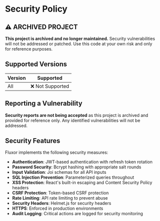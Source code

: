 # Security Policy

## ⚠️ ARCHIVED PROJECT

**This project is archived and no longer maintained.** Security vulnerabilities will not be addressed or patched. Use this code at your own risk and only for reference purposes.

## Supported Versions

| Version | Supported          |
| ------- | ------------------ |
| All     | ❌ Not Supported   |

## Reporting a Vulnerability

**Security reports are not being accepted** as this project is archived and provided for reference only. Any identified vulnerabilities will not be addressed.


## Security Features

Fluxor implements the following security measures:

- **Authentication**: JWT-based authentication with refresh token rotation
- **Password Security**: Bcrypt hashing with appropriate salt rounds
- **Input Validation**: Joi schemas for all API inputs
- **SQL Injection Prevention**: Parameterized queries throughout
- **XSS Protection**: React's built-in escaping and Content Security Policy headers
- **CSRF Protection**: Token-based CSRF protection
- **Rate Limiting**: API rate limiting to prevent abuse
- **Security Headers**: Helmet.js for security headers
- **HTTPS**: Enforced in production environments
- **Audit Logging**: Critical actions are logged for security monitoring

